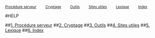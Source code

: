 <sub>[Procédure serveur](server_procedure.md)&nbsp; &nbsp; &nbsp; &nbsp; &nbsp;[Cryptage](cryptage.md)&nbsp; &nbsp; &nbsp; &nbsp; &nbsp;[Outils](tools.md)&nbsp; &nbsp; &nbsp; &nbsp; &nbsp;[Sites utiles](useful_website.md)&nbsp; &nbsp; &nbsp; &nbsp; &nbsp;[Lexique](lexique.md)&nbsp; &nbsp; &nbsp; &nbsp; &nbsp;[Index](index.md)</sub>

#HELP

##[1. Procédure serveur](server_procedure.md)
##[2. Cryptage](cryptage.md)
##[3. Outils](tools.md)
##[4. Sites utiles](useful_website.md)
##[5. Lexique](lexique.md)
##[6. Index](index.md)